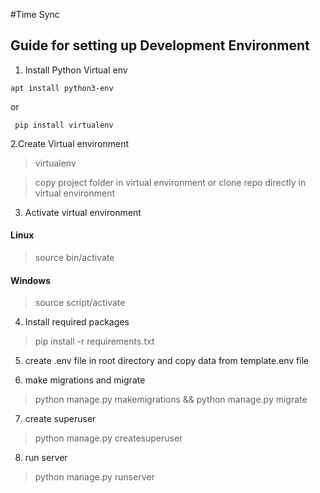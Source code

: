 #Time Sync


## Guide for setting up Development Environment

 1.  Install Python Virtual env

    apt install python3-env
   or 
  

     pip install virtualenv

2.Create  Virtual environment

> virtualenv <name>

>copy project folder in virtual environment or clone repo directly in virtual environment
 
3. Activate virtual environment
 #### Linux
>  source bin/activate
     
 #### Windows
> source script/activate

4. Install required packages
  
  >  pip install -r requirements.txt

5. create .env file in root directory and copy data from template.env file

6. make migrations and migrate
 > python manage.py makemigrations && python manage.py migrate

7. create superuser
> python manage.py createsuperuser

8. run server
> python manage.py runserver
```














